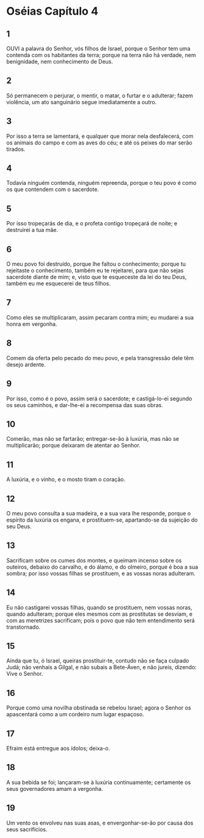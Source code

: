 # Oséias Capítulo 4

## 1
OUVI a palavra do Senhor, vós filhos de Israel, porque o Senhor tem uma contenda com os habitantes da terra; porque na terra não há verdade, nem benignidade, nem conhecimento de Deus.

## 2
Só permanecem o perjurar, o mentir, o matar, o furtar e o adulterar; fazem violência, um ato sanguinário segue imediatamente a outro.

## 3
Por isso a terra se lamentará, e qualquer que morar nela desfalecerá, com os animais do campo e com as aves do céu; e até os peixes do mar serão tirados.

## 4
Todavia ninguém contenda, ninguém repreenda, porque o teu povo é como os que contendem com o sacerdote.

## 5
Por isso tropeçarás de dia, e o profeta contigo tropeçará de noite; e destruirei a tua mãe.

## 6
O meu povo foi destruído, porque lhe faltou o conhecimento; porque tu rejeitaste o conhecimento, também eu te rejeitarei, para que não sejas sacerdote diante de mim; e, visto que te esqueceste da lei do teu Deus, também eu me esquecerei de teus filhos.

## 7
Como eles se multiplicaram, assim pecaram contra mim; eu mudarei a sua honra em vergonha.

## 8
Comem da oferta pelo pecado do meu povo, e pela transgressão dele têm desejo ardente.

## 9
Por isso, como é o povo, assim será o sacerdote; e castigá-lo-ei segundo os seus caminhos, e dar-lhe-ei a recompensa das suas obras.

## 10
Comerão, mas não se fartarão; entregar-se-ão à luxúria, mas não se multiplicarão; porque deixaram de atentar ao Senhor.

## 11
A luxúria, e o vinho, e o mosto tiram o coração.

## 12
O meu povo consulta a sua madeira, e a sua vara lhe responde, porque o espírito da luxúria os engana, e prostituem-se, apartando-se da sujeição do seu Deus.

## 13
Sacrificam sobre os cumes dos montes, e queimam incenso sobre os outeiros, debaixo do carvalho, e do álamo, e do olmeiro, porque é boa a sua sombra; por isso vossas filhas se prostituem, e as vossas noras adulteram.

## 14
Eu não castigarei vossas filhas, quando se prostituem, nem vossas noras, quando adulteram; porque eles mesmos com as prostitutas se desviam, e com as meretrizes sacrificam; pois o povo que não tem entendimento será transtornado.

## 15
Ainda que tu, ó Israel, queiras prostituir-te, contudo não se faça culpado Judá; não venhais a Gilgal, e não subais a Bete-Áven, e não jureis, dizendo: Vive o Senhor.

## 16
Porque como uma novilha obstinada se rebelou Israel; agora o Senhor os apascentará como a um cordeiro num lugar espaçoso.

## 17
Efraim está entregue aos ídolos; deixa-o.

## 18
A sua bebida se foi; lançaram-se à luxúria continuamente; certamente os seus governadores amam a vergonha.

## 19
Um vento os envolveu nas suas asas, e envergonhar-se-ão por causa dos seus sacrifícios.

